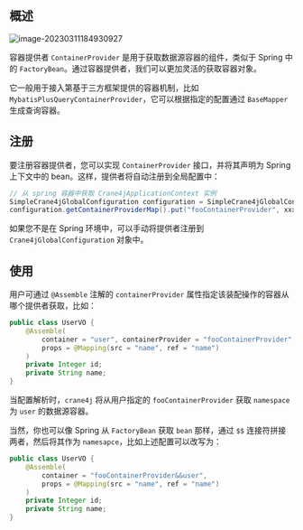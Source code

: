 ## 概述

![image-20230311184930927](https://img.xiajibagao.top/image-20230311184930927.png)

容器提供者 `ContainerProvider` 是用于获取数据源容器的组件，类似于 Spring 中的 `FactoryBean`。通过容器提供者，我们可以更加灵活的获取容器对象。

它一般用于接入第基于三方框架提供的容器机制，比如 `MybatisPlusQueryContainerProvider`，它可以根据指定的配置通过 `BaseMapper` 生成查询容器。

## 注册

要注册容器提供者，您可以实现 `ContainerProvider` 接口，并将其声明为 Spring 上下文中的 bean。这样，提供者将自动注册到全局配置中：

~~~java
// 从 spring 容器中获取 Crane4jApplicationContext 实例
SimpleCrane4jGlobalConfiguration configuration = SimpleCrane4jGlobalConfiguration.create();
configuration.getContainerProviderMap().put("fooContainerProvider", xxxContainerProvider);
~~~

如果您不是在 Spring 环境中，可以手动将提供者注册到 `Crane4jGlobalConfiguration` 对象中。

## 使用

用户可通过 `@Assemble` 注解的 `containerProvider` 属性指定该装配操作的容器从哪个提供者获取，比如：

~~~java
public class UserVO {
    @Assemble(
        container = "user", containerProvider = "fooContainerProvider",
        props = @Mapping(src = "name", ref = "name")
    )
    private Integer id;
    private String name;
}
~~~

当配置解析时，`crane4j` 将从用户指定的 `fooContainerProvider` 获取 `namespace` 为 `user` 的数据源容器。

当然，你也可以像 Spring 从 `FactoryBean` 获取 `bean` 那样，通过 `$$` 连接符拼接两者，然后将其作为 `namesapce`，比如上述配置可以改写为：

~~~java
public class UserVO {
    @Assemble(
        container = "fooContainerProvider&&user",
        props = @Mapping(src = "name", ref = "name")
    )
    private Integer id;
    private String name;
}
~~~

